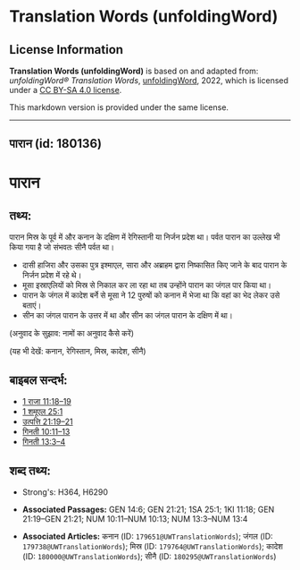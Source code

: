 # Translation Words (unfoldingWord)

## License Information

**Translation Words (unfoldingWord)** is based on and adapted from: _unfoldingWord® Translation Words_, [unfoldingWord](https://unfoldingword.org/utw), 2022, which is licensed under a [CC BY-SA 4.0 license](https://creativecommons.org/licenses/by-sa/4.0/legalcode.en).

This markdown version is provided under the same license.



--------------------------------

## पारान (id: 180136)

पारान
=====

तथ्य:
-----

पारान मिस्र के पूर्व में और कनान के दक्षिण में रेगिस्तानी या निर्जन प्रदेश था। पर्वत पारान का उल्लेख भी किया गया है जो संभवतः सीनै पर्वत था।

* दासी हाजिरा और उसका पुत्र इश्माएल, सारा और अब्राहम द्वारा निष्कासित किए जाने के बाद पारान के निर्जन प्रदेश में रहे थे।
* मूसा इस्राएलियों को मिस्र से निकाल कर ला रहा था तब उन्होंने पारान का जंगल पार किया था।
* पारान के जंगल में कादेश बर्ने से मूसा ने 12 पुरुषों को कनान में भेजा था कि वहां का भेद लेकर उसे बताएं।
* सीन का जंगल पारान के उत्तर में था और सीन का जंगल पारान के दक्षिण में था।

(अनुवाद के सुझाव: नामों का अनुवाद कैसे करें)

(यह भी देखें: कनान, रेगिस्तान, मिस्र, कादेश, सीनै)

बाइबल सन्दर्भ:
--------------

* [1 राजा 11:18–19](https://ref.ly/1Kgs0:0)
* [1 शमूएल 25:1](https://ref.ly/1Sam0:0)
* [उत्पत्ति 21:19–21](https://ref.ly/Gen21:19-Gen21:21)
* [गिनती 10:11–13](https://ref.ly/Num10:11-Num10:13)
* [गिनती 13:3–4](https://ref.ly/Num13:3-Num13:4)

शब्द तथ्य:
----------

* Strong's: H364, H6290

* **Associated Passages:** GEN 14:6; GEN 21:21; 1SA 25:1; 1KI 11:18; GEN 21:19–GEN 21:21; NUM 10:11–NUM 10:13; NUM 13:3–NUM 13:4
* **Associated Articles:** कनान (ID: `179651@UWTranslationWords`); जंगल (ID: `179738@UWTranslationWords`); मिस्र (ID: `179764@UWTranslationWords`); कादेश (ID: `180000@UWTranslationWords`); सीनै (ID: `180295@UWTranslationWords`)

